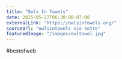 ```yaml
---
title: "Owls In Towels"
date: 2025-05-27T06:30:00-07:00
externalLink: "https://owlsintowels.org/"
sourceUrl: "owlsintowels via kotte"
featuredImage: "/images/owltowel.jpg"
---
```


#bestofweb
